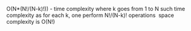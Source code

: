 O(N*(N!/(N-k)!)) - time complexity
where k goes from 1 to N
such time complexity as for each k, one perform N!/(N-k)! operations
​
space complexity is O(N!)